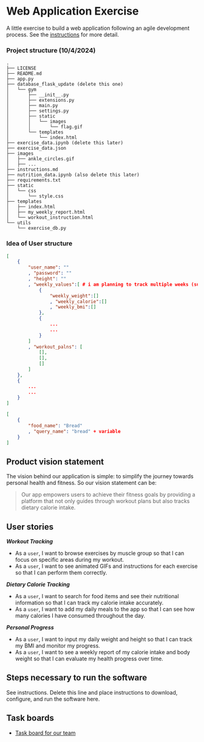 # Web Application Exercise

A little exercise to build a web application following an agile development process. See the [instructions](instructions.md) for more detail.

### Project structure (10/4/2024)

```text
.
├── LICENSE
├── README.md
├── app.py
├── database_flask_update (delete this one)
│   └── gym
│       ├── __init__.py
│       ├── extensions.py
│       ├── main.py
│       ├── settings.py
│       ├── static
│       │   └── images
│       │       └── flag.gif
│       └── templates
│           └── index.html
├── exercise_data.ipynb (delete this later)
├── exercise_data.json
├── images
│   ├── ankle_circles.gif
│   ├── ...
├── instructions.md
├── nutrition_data.ipynb (also delete this later)
├── requirements.txt
├── static
│   └── css
│       └── style.css
├── templates
│   ├── index.html
│   ├── my_weekly_report.html
│   └── workout_instruction.html
└── utils
    └── exercise_db.py
```

### Idea of User structure
```json
[
    {
        "user_name": ""
        , "password": ""
        , "height": ""
        , "weekly_values":[ # i am planning to track multiple weeks (such as previous 2 weeks), and let user decide whether to delete it
            {
                "weekly_weight":[]
                , "weekly_calorie":[]
                , "weekly_bmi":[]
            },
            {
                ...
                ...
            }
        ]
        , "workout_palns": [
            [],
            [],
            []
        ]
    },
    {
        ...
        ...
    }
]
```

```json
[
    {
        "food_name": "Bread"
        , "query_name": "bread" + variable
    }
]
```

## Product vision statement

The vision behind our application is simple: to simplify the journey towards personal health and fitness. So our vision statement can be:

> Our app empowers users to achieve their fitness goals by providing a platform that not only guides through workout plans but also tracks dietary calorie intake.

## User stories

___Workout Tracking___

- As a `user`, I want to browse exercises by muscle group so that I can focus on specific areas during my workout.
- As a `user`, I want to see animated GIFs and instructions for each exercise so that I can perform them correctly.

___Dietary Calorie Tracking___

- As a `user`, I want to search for food items and see their nutritional information so that I can track my calorie intake accurately.
- As a `user`, I want to add my daily meals to the app so that I can see how many calories I have consumed throughout the day.

___Personal Progress___

- As a `user`, I want to input my daily weight and height so that I can track my BMI and monitor my progress.
- As a `user`, I want to see a weekly report of my calorie intake and body weight so that I can evaluate my health progress over time.

## Steps necessary to run the software

See instructions. Delete this line and place instructions to download, configure, and run the software here.

## Task boards

- [Task board for our team](https://github.com/orgs/software-students-fall2024/projects/6)
